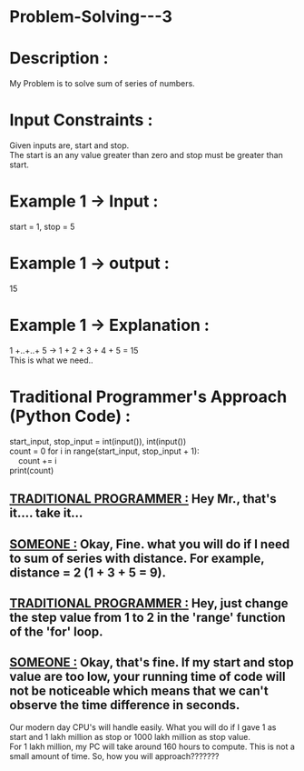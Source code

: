 # Problem-Solving---3

# Description :
My Problem is to solve sum of series of numbers. 
# Input Constraints :
Given inputs are, start and stop. <br/>
The start is an any value greater than zero and stop must be greater than start. <br/>
# Example 1 -> Input :
start = 1, stop = 5 <br/>
# Example 1 -> output :
15<br/>
# Example 1 -> Explanation :
1 +..+..+ 5 -> 1 + 2 + 3 + 4 + 5 = 15 <br/>
This is what we need.. <br/>
# Traditional Programmer's Approach (Python Code) : 
start_input, stop_input = int(input()), int(input()) <br/>
count = 0
for i in range(start_input, stop_input + 1): <br/>
&nbsp;&nbsp;&nbsp;&nbsp;count += i <br/>
print(count) <br/>
## <u>TRADITIONAL PROGRAMMER :</u> Hey Mr., that's it.... take it...
## <u>SOMEONE :</u> Okay, Fine. what you will do if I need to sum of series with distance. For example, distance = 2 (1 + 3 + 5 = 9).  
## <u>TRADITIONAL PROGRAMMER :</u> Hey,  just change the step value from 1 to 2 in the 'range' function of the 'for' loop.
## <u>SOMEONE :</u> Okay, that's fine. If my start and stop value are too low, your running time of code will not be noticeable which means that we can't observe the time difference in seconds. <br/> 
Our modern day CPU's will handle easily. What you will do if I gave 1 as start and 1 lakh million as stop or 1000 lakh million as stop value. <br/> 
For 1 lakh million, my PC will take around 160 hours to compute. This is not a small amount of time. So, how you will approach???????


